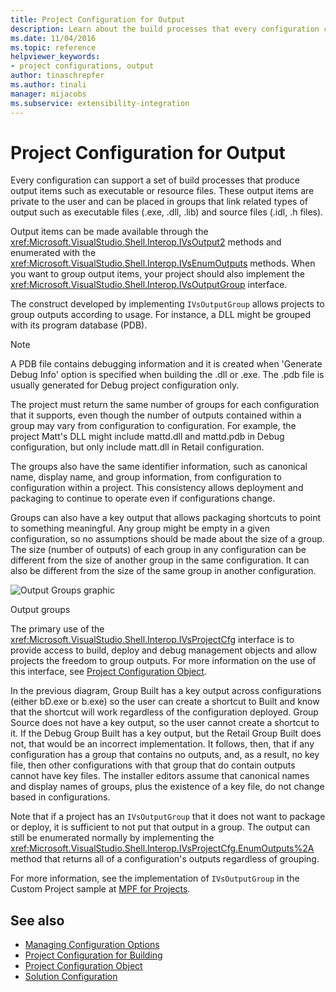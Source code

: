 ```yaml
---
title: Project Configuration for Output
description: Learn about the build processes that every configuration can support and the interfaces and methods by which output items can be made available.
ms.date: 11/04/2016
ms.topic: reference
helpviewer_keywords:
- project configurations, output
author: tinaschrepfer
ms.author: tinali
manager: mijacobs
ms.subservice: extensibility-integration
---
```

# Project Configuration for Output

Every configuration can support a set of build processes that produce output items such as executable or resource files. These output items are private to the user and can be placed in groups that link related types of output such as executable files (.exe, .dll, .lib) and source files (.idl, .h files).

Output items can be made available through the <xref:Microsoft.VisualStudio.Shell.Interop.IVsOutput2> methods and enumerated with the <xref:Microsoft.VisualStudio.Shell.Interop.IVsEnumOutputs> methods. When you want to group output items, your project should also implement the <xref:Microsoft.VisualStudio.Shell.Interop.IVsOutputGroup> interface.

The construct developed by implementing `IVsOutputGroup` allows projects to group outputs according to usage. For instance, a DLL might be grouped with its program database (PDB).

> [!NOTE]
> A PDB file contains debugging information and it is created when 'Generate Debug Info' option is specified when building the .dll or .exe. The .pdb file is usually generated for Debug project configuration only.

The project must return the same number of groups for each configuration that it supports, even though the number of outputs contained within a group may vary from configuration to configuration. For example, the project Matt's DLL might include mattd.dll and mattd.pdb in Debug configuration, but only include matt.dll in Retail configuration.

The groups also have the same identifier information, such as canonical name, display name, and group information, from configuration to configuration within a project. This consistency allows deployment and packaging to continue to operate even if configurations change.

Groups can also have a key output that allows packaging shortcuts to point to something meaningful. Any group might be empty in a given configuration, so no assumptions should be made about the size of a group. The size (number of outputs) of each group in any configuration can be different from the size of another group in the same configuration. It can also be different from the size of the same group in another configuration.

![Output Groups graphic](../../extensibility/internals/media/vsoutputgroups.gif "vsOutputGroups")
 
Output groups

The primary use of the <xref:Microsoft.VisualStudio.Shell.Interop.IVsProjectCfg> interface is to provide access to build, deploy and debug management objects and allow projects the freedom to group outputs. For more information on the use of this interface, see [Project Configuration Object](../../extensibility/internals/project-configuration-object.md).

In the previous diagram, Group Built has a key output across configurations (either bD.exe or b.exe) so the user can create a shortcut to Built and know that the shortcut will work regardless of the configuration deployed. Group Source does not have a key output, so the user cannot create a shortcut to it. If the Debug Group Built has a key output, but the Retail Group Built does not, that would be an incorrect implementation. It follows, then, that if any configuration has a group that contains no outputs, and, as a result, no key file, then other configurations with that group that do contain outputs cannot have key files. The installer editors assume that canonical names and display names of groups, plus the existence of a key file, do not change based in configurations.

Note that if a project has an `IVsOutputGroup` that it does not want to package or deploy, it is sufficient to not put that output in a group. The output can still be enumerated normally by implementing the <xref:Microsoft.VisualStudio.Shell.Interop.IVsProjectCfg.EnumOutputs%2A> method that returns all of a configuration's outputs regardless of grouping.

For more information, see the implementation of `IVsOutputGroup` in the Custom Project sample at [MPF for Projects](https://github.com/tunnelvisionlabs/MPFProj10).

## See also

- [Managing Configuration Options](../../extensibility/internals/managing-configuration-options.md)
- [Project Configuration for Building](../../extensibility/internals/project-configuration-for-building.md)
- [Project Configuration Object](../../extensibility/internals/project-configuration-object.md)
- [Solution Configuration](../../extensibility/internals/solution-configuration.md)
